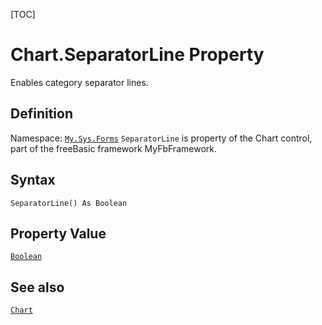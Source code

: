 [TOC]
# Chart.SeparatorLine Property
Enables category separator lines.
## Definition
Namespace: [`My.Sys.Forms`](My.Sys.Forms.md)
`SeparatorLine` is property of the Chart control, part of the freeBasic framework MyFbFramework.
## Syntax
```freeBasic
SeparatorLine() As Boolean
```
## Property Value
[`Boolean`]("https://www.freebasic.net/wiki/KeyPgBoolean")
## See also
[`Chart`](Chart.md)
